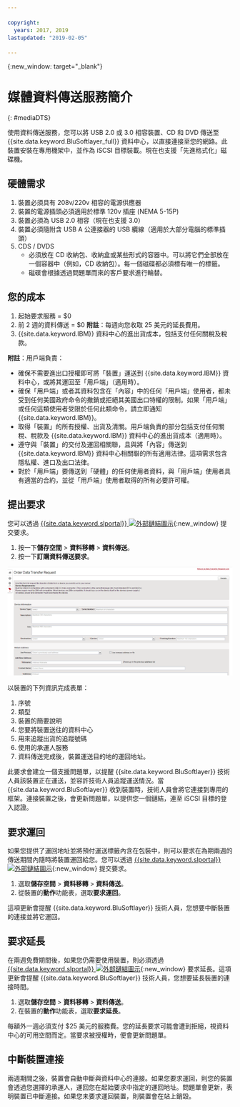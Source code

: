 ```yaml
---

copyright:
  years: 2017, 2019
lastupdated: "2019-02-05"

---
```

{:new_window: target="_blank"}

# 媒體資料傳送服務簡介
{: #mediaDTS}

使用資料傳送服務，您可以將 USB 2.0 或 3.0 相容裝置、CD 和 DVD 傳送至 {{site.data.keyword.BluSoftlayer_full}} 資料中心，以直接連接至您的網路。此裝置安裝在專用機架中，並作為 iSCSI 目標裝載。現在也支援「先進格式化」磁碟機。

## 硬體需求
1.    裝置必須具有 208v/220v 相容的電源供應器
2.    裝置的電源插頭必須適用於標準 120v 插座 (NEMA 5-15P)
3.    裝置必須為 USB 2.0 相容（現在也支援 3.0）
4.    裝置必須隨附含 USB A 公連接器的 USB 纜線（適用於大部分電腦的標準插頭）
5.    CDS / DVDS
      - 必須放在 CD 收納包、收納盒或某些形式的容器中。可以將它們全部放在一個容器中（例如，CD 收納包）。每一個磁碟都必須標有唯一的標籤。
      - 磁碟會根據透過問題單而來的客戶要求進行輪替。

## 您的成本
1.    起始要求服務 = $0
2.    前 2 週的資料傳送 = $0
      **附註**：每週向您收取 25 美元的延長費用。
3.    {{site.data.keyword.IBM}} 資料中心的進出貨成本，包括支付任何關稅及稅款。

**附註**：用戶端負責：
- 確保不需要進出口授權即可將「裝置」運送到 {{site.data.keyword.IBM}} 資料中心，或將其運回至「用戶端」（適用時）。
- 確保「用戶端」或者其資料包含在「內容」中的任何「用戶端」使用者，都未受到任何美國政府命令的撤銷或拒絕其美國出口特權的限制。如果「用戶端」或任何這類使用者受限於任何此類命令，請立即通知 {{site.data.keyword.IBM}}。
- 取得「裝置」的所有授權、出貨及清關。用戶端負責的部分包括支付任何關稅、稅款及 {{site.data.keyword.IBM}} 資料中心的進出貨成本（適用時）。
- 遵守與「裝置」的交付及運回相關聯，且與將「內容」傳送到 {{site.data.keyword.IBM}} 資料中心相關聯的所有適用法律。這項需求包含隱私權、進口及出口法律。
- 對於「用戶端」要傳送到「硬體」的任何使用者資料，與「用戶端」使用者具有適當的合約，並從「用戶端」使用者取得的所有必要許可權。

## 提出要求
您可以透過 [{{site.data.keyword.slportal}} ![外部鏈結圖示](../../icons/launch-glyph.svg "外部鏈結圖示")](https://control.softlayer.com/){:new_window} 提交要求。

1. 按一下**儲存空間** > **資料移轉** > **資料傳送**。
2. 按一下**訂購資料傳送要求**。

![提出資料傳送要求](/images/DTS.png)

以裝置的下列資訊完成表單：
1. 序號
2. 類型
3. 裝置的簡要說明
4. 您要將裝置送往的資料中心
5. 用來追蹤出貨的追蹤號碼
6. 使用的承運人服務
7. 資料傳送完成後，裝置運送目的地的運回地址。

此要求會建立一個支援問題單，以提醒 {{site.data.keyword.BluSoftlayer}} 技術人員該裝置正在運送，並容許技術人員追蹤運送情況。當 {{site.data.keyword.BluSoftlayer}} 收到裝置時，技術人員會將它連接到專用的框架。連接裝置之後，會更新問題單，以提供您一個鏈結，連至 iSCSI 目標的登入認證。

## 要求運回
如果您提供了運回地址並將預付運送標籤內含在包裝中，則可以要求在為期兩週的傳送期間內隨時將裝置運回給您。您可以透過 [{{site.data.keyword.slportal}} ![外部鏈結圖示](../../icons/launch-glyph.svg "外部鏈結圖示")](https://control.softlayer.com/){:new_window} 提交要求。

1. 選取**儲存空間** > **資料移轉** > **資料傳送**。
2. 從裝置的**動作**功能表，選取**要求運回**。

這項更新會提醒 {{site.data.keyword.BluSoftlayer}} 技術人員，您想要中斷裝置的連接並將它運回。

## 要求延長
在兩週免費期間後，如果您仍需要使用裝置，則必須透過 [{{site.data.keyword.slportal}} ![外部鏈結圖示](../../icons/launch-glyph.svg "外部鏈結圖示")](https://control.softlayer.com/){:new_window} 要求延長。這項更新會提醒 {{site.data.keyword.BluSoftlayer}} 技術人員，您想要延長裝置的連接時間。

1. 選取**儲存空間** > **資料移轉** > **資料傳送**。
2. 在裝置的**動作**功能表，選取**要求延長**。

每額外一週必須支付 $25 美元的服務費。您的延長要求可能會遭到拒絕，視資料中心的可用空間而定。當要求被授權時，便會更新問題單。

## 中斷裝置連接
兩週期間之後，裝置會自動中斷與資料中心的連接。如果您要求運回，則您的裝置會透過您選擇的承運人，運回您在起始要求中指定的運回地址。問題單會更新，表明裝置已中斷連接。如果您未要求運回裝置，則裝置會在站上銷毀。
